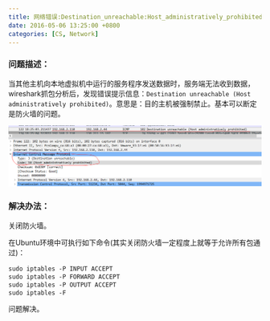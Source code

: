 ```yaml
---
title: 网络错误:Destination_unreachable:Host_administratively_prohibited
date: 2016-05-06 13:25:00 +0800
categories: [CS, Network]
---
```




### 问题描述：
当其他主机向本地虚拟机中运行的服务程序发送数据时，服务端无法收到数据，wireshark抓包分析后，发现错误提示信息：`Destination unreachable (Host administratively prohibited)`。意思是：目的主机被强制禁止。基本可以断定是防火墙的问题。

![在这里插入图片描述](/assets/img/network/ICMP目的不可达主机禁止.png)


### 解决办法：
关闭防火墙。

在Ubuntu环境中可执行如下命令(其实关闭防火墙一定程度上就等于允许所有包通过)：
```
sudo iptables -P INPUT ACCEPT
sudo iptables -P FORWARD ACCEPT
sudo iptables -P OUTPUT ACCEPT
sudo iptables -F
```

问题解决。